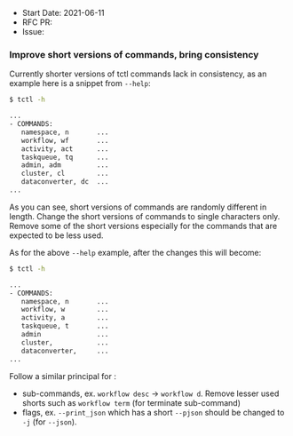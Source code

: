 - Start Date: 2021-06-11
- RFC PR:
- Issue:

### Improve short versions of commands, bring consistency

Currently shorter versions of tctl commands lack in consistency, as an example here is a snippet from `--help`:
``` bash
$ tctl -h

...
- COMMANDS:
   namespace, n       ...
   workflow, wf       ...
   activity, act      ...
   taskqueue, tq      ...
   admin, adm         ...
   cluster, cl        ...
   dataconverter, dc  ...
...
```
As you can see, short versions of commands are randomly different in length. Change the short versions of commands to single characters only. Remove some of the short versions especially for the commands that are expected to be less used.

As for the above `--help` example, after the changes this will become:

``` bash
$ tctl -h

...
- COMMANDS:
   namespace, n       ...
   workflow, w        ...
   activity, a        ...
   taskqueue, t       ...
   admin              ...
   cluster,           ...
   dataconverter,     ...
...
```

Follow a similar principal for :
- sub-commands, ex. `workflow desc` -> `workflow d`. Remove lesser used shorts such as `workflow term` (for terminate sub-command)
- flags, ex. `--print_json` which has a short `--pjson` should be changed to `-j` (for `--json`).
